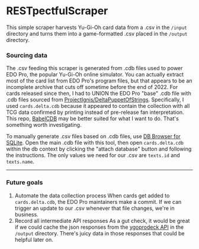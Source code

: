 # RESTpectfulScraper

This simple scraper harvests Yu-Gi-Oh card data from a .csv in the `/input` directory and turns them into a game-formatted .csv placed in the `/output` directory. 

### Sourcing data

The .csv feeding this scraper is generated from .cdb files used to power EDO Pro, the popular Yu-Gi-Oh online simulator. You can actually extract most of the card list from EDO Pro's program files, but that appears to be an incomplete archive that cuts off sometime before the end of 2022. For cards released since then, I had to UNION the EDO Pro "base" .cdb file with .cdb files sourced from [ProjectIgnis/DeltaPuppetOfStrings](https://github.com/ProjectIgnis/DeltaPuppetOfStrings). Specifically, I used `cards.delta.cdb` because it appeared to contain the collection with all TCG data confirmed by printing instead of pre-release fan interpretation. This repo, [BabelCDB](https://github.com/ProjectIgnis/BabelCDB) may be better suited for what I want to do. That's something worth investigating.

To manually generate .csv files based on .cdb files, use [DB Browser for SQLite](https://sqlitebrowser.org/). Open the main .cdb file with this tool, then open `cards.delta.cdb` within the db context by clicking the "attach database" button and following the instructions. The only values we need for our .csv are  `texts.id` and `texts.name`. 

---

### Future goals

1. Automate the data collection process	
When cards get added to `cards.delta.cdb`, the EDO Pro maintainers make a commit. If we can trigger an update to our .csv whenever that file changes, we're in business.
2. Record all intermediate API responses
 As a gut check, it would be great if we could cache the json responses from the [ygoprodeck API](https://ygoprodeck.com/api-guide/) in the `/output` directory. There's juicy data in those responses that could be helpful later on.
